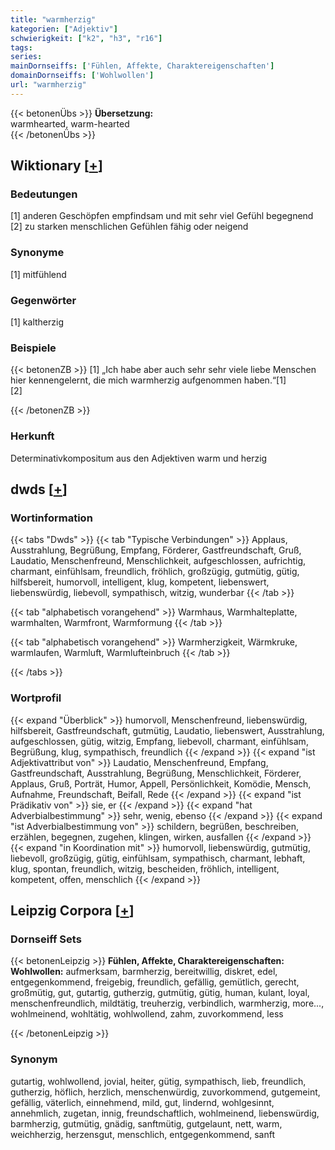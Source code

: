 ```yaml
---
title: "warmherzig"
kategorien: ["Adjektiv"]
schwierigkeit: ["k2", "h3", "r16"]
tags:
series:
mainDornseiffs: ['Fühlen, Affekte, Charaktereigenschaften']
domainDornseiffs: ['Wohlwollen']
url: "warmherzig"
---
```


{{< betonenÜbs >}}
**Übersetzung:**  
warmhearted, warm-hearted  
{{< /betonenÜbs >}}

## Wiktionary [[+](https://de.wiktionary.org/wiki/warmherzig)]

### Bedeutungen
[1] anderen Geschöpfen empfindsam und mit sehr viel Gefühl begegnend  
[2] zu starken menschlichen Gefühlen fähig oder neigend  

### Synonyme
[1] mitfühlend  

### Gegenwörter
[1] kaltherzig  

### Beispiele
{{< betonenZB >}}
[1] „Ich habe aber auch sehr sehr viele liebe Menschen hier kennengelernt, die mich warmherzig aufgenommen haben.“[1]  
[2]  

{{< /betonenZB >}}
### Herkunft
Determinativkompositum aus den Adjektiven warm und herzig  



## dwds [[+](https://www.dwds.de/wb/warmherzig)]

### Wortinformation
{{< tabs "Dwds" >}}
{{< tab "Typische Verbindungen" >}}
Applaus, Ausstrahlung, Begrüßung, Empfang, Förderer, Gastfreundschaft, Gruß, Laudatio, Menschenfreund, Menschlichkeit, aufgeschlossen, aufrichtig, charmant, einfühlsam, freundlich, fröhlich, großzügig, gutmütig, gütig, hilfsbereit, humorvoll, intelligent, klug, kompetent, liebenswert, liebenswürdig, liebevoll, sympathisch, witzig, wunderbar
{{< /tab >}}

{{< tab "alphabetisch vorangehend" >}}
Warmhaus, Warmhalteplatte, warmhalten, Warmfront, Warmformung
{{< /tab >}}

{{< tab "alphabetisch vorangehend" >}}
Warmherzigkeit, Wärmkruke, warmlaufen, Warmluft, Warmlufteinbruch
{{< /tab >}}

{{< /tabs >}}

### Wortprofil
{{< expand "Überblick" >}} humorvoll, Menschenfreund, liebenswürdig, hilfsbereit, Gastfreundschaft, gutmütig, Laudatio, liebenswert, Ausstrahlung, aufgeschlossen, gütig, witzig, Empfang, liebevoll, charmant, einfühlsam, Begrüßung, klug, sympathisch, freundlich {{< /expand >}}
{{< expand "ist Adjektivattribut von" >}} Laudatio, Menschenfreund, Empfang, Gastfreundschaft, Ausstrahlung, Begrüßung, Menschlichkeit, Förderer, Applaus, Gruß, Porträt, Humor, Appell, Persönlichkeit, Komödie, Mensch, Aufnahme, Freundschaft, Beifall, Rede {{< /expand >}}
{{< expand "ist Prädikativ von" >}} sie, er {{< /expand >}}
{{< expand "hat Adverbialbestimmung" >}} sehr, wenig, ebenso {{< /expand >}}
{{< expand "ist Adverbialbestimmung von" >}} schildern, begrüßen, beschreiben, erzählen, begegnen, zugehen, klingen, wirken, ausfallen {{< /expand >}}
{{< expand "in Koordination mit" >}} humorvoll, liebenswürdig, gutmütig, liebevoll, großzügig, gütig, einfühlsam, sympathisch, charmant, lebhaft, klug, spontan, freundlich, witzig, bescheiden, fröhlich, intelligent, kompetent, offen, menschlich {{< /expand >}}

## Leipzig Corpora [[+](https://corpora.uni-leipzig.de/en/res?word=warmherzig&corpusId=deu_newscrawl-public_2018)]

### Dornseiff Sets
{{< betonenLeipzig >}}
**Fühlen, Affekte, Charaktereigenschaften:**  
**Wohlwollen:** aufmerksam, barmherzig, bereitwillig, diskret, edel, entgegenkommend, freigebig, freundlich, gefällig, gemütlich, gerecht, großmütig, gut, gutartig, gutherzig, gutmütig, gütig, human, kulant, loyal, menschenfreundlich, mildtätig, treuherzig, verbindlich, warmherzig, more..., wohlmeinend, wohltätig, wohlwollend, zahm, zuvorkommend, less  

{{< /betonenLeipzig >}}

### Synonym
gutartig, wohlwollend, jovial, heiter, gütig, sympathisch, lieb, freundlich, gutherzig, höflich, herzlich, menschenwürdig, zuvorkommend, gutgemeint, gefällig, väterlich, einnehmend, mild, gut, lindernd, wohlgesinnt, annehmlich, zugetan, innig, freundschaftlich, wohlmeinend, liebenswürdig, barmherzig, gutmütig, gnädig, sanftmütig, gutgelaunt, nett, warm, weichherzig, herzensgut, menschlich, entgegenkommend, sanft

